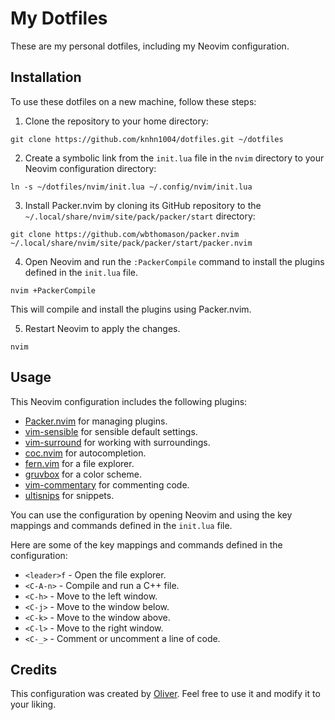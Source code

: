 # My Dotfiles

These are my personal dotfiles, including my Neovim configuration.

## Installation

To use these dotfiles on a new machine, follow these steps:

1. Clone the repository to your home directory:

```
git clone https://github.com/knhn1004/dotfiles.git ~/dotfiles
```


2. Create a symbolic link from the `init.lua` file in the `nvim` directory to your Neovim configuration directory:

```
ln -s ~/dotfiles/nvim/init.lua ~/.config/nvim/init.lua
```


3. Install Packer.nvim by cloning its GitHub repository to the `~/.local/share/nvim/site/pack/packer/start` directory:

```
git clone https://github.com/wbthomason/packer.nvim ~/.local/share/nvim/site/pack/packer/start/packer.nvim
```

4. Open Neovim and run the `:PackerCompile` command to install the plugins defined in the `init.lua` file.


```
nvim +PackerCompile
```


This will compile and install the plugins using Packer.nvim.

5. Restart Neovim to apply the changes.


```
nvim
```


## Usage

This Neovim configuration includes the following plugins:

- [Packer.nvim](https://github.com/wbthomason/packer.nvim) for managing plugins.
- [vim-sensible](https://github.com/tpope/vim-sensible) for sensible default settings.
- [vim-surround](https://github.com/tpope/vim-surround) for working with surroundings.
- [coc.nvim](https://github.com/neoclide/coc.nvim) for autocompletion.
- [fern.vim](https://github.com/lambdalisue/fern.vim) for a file explorer.
- [gruvbox](https://github.com/morhetz/gruvbox) for a color scheme.
- [vim-commentary](https://github.com/tpope/vim-commentary) for commenting code.
- [ultisnips](https://github.com/SirVer/ultisnips) for snippets.

You can use the configuration by opening Neovim and using the key mappings and commands defined in the `init.lua` file.

Here are some of the key mappings and commands defined in the configuration:

- `<leader>f` - Open the file explorer.
- `<C-A-n>` - Compile and run a C++ file.
- `<C-h>` - Move to the left window.
- `<C-j>` - Move to the window below.
- `<C-k>` - Move to the window above.
- `<C-l>` - Move to the right window.
- `<C-_>` - Comment or uncomment a line of code.

## Credits

This configuration was created by [Oliver](https://github.com/knhn1004). Feel free to use it and modify it to your liking.


